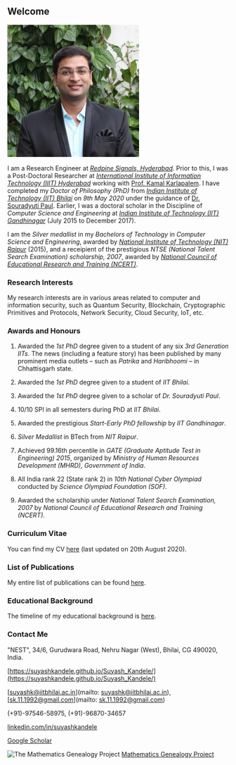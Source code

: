 <!--- load your font awesome icons for Font Awesome 5 --->
<link rel="stylesheet" href="https://maxcdn.bootstrapcdn.com/font-awesome/4.7.0/css/font-awesome.min.css">
<!--- load the theme js script after markdown-editor.min.js --->
<!--- <script src="/path/to/js/themes/fa5/theme.js"></script> --->
<link rel="stylesheet" href="https://cdn.rawgit.com/jpswalsh/academicons/master/css/academicons.min.css">

## Welcome

![Image](/Photo-Suyash300.jpg)

I am a Research Engineer at [_Redpine Signals, Hyderabad_](https://www.redpinesignals.com/). Prior to this, I was a Post-Doctoral Researcher at [_International Institute of Information Technology (IIIT) Hyderabad_](https://www.iiit.ac.in/) working with [Prof. Kamal Karlapalem](https://www.iiit.ac.in/people/faculty/kamal/). I have completed my _Doctor of Philosophy (PhD)_ from [_Indian Institute of Technology (IIT) Bhilai_](https://www.iitbhilai.ac.in/) on _9th May 2020_ under the guidance of [Dr. Souradyuti Paul](http://souradyuti.com/). Earlier, I was a doctoral scholar in the Discipline of _Computer Science and Engineering_ at [_Indian Institute of Technology (IIT) Gandhinagar_](https://www.iitgn.ac.in/) (July 2015 to December 2017).

I am the _Silver medallist_ in my _Bachelors of Technology_ in _Computer Science and Engineering_, awarded by [_National Institute of Technology (NIT) Raipur_](http://www.nitrr.ac.in/) (2015), and a receipient of the prestigious _NTSE (National Talent Search Examination) scholarship, 2007_, awarded by [_National Council of Educational Research and Training (NCERT)_](http://ncert.nic.in/).

### Research Interests

My research interests are in various areas related to computer and information security, such as Quantum Security, Blockchain, Cryptographic Primitives and Protocols, Network Security, Cloud Security, IoT, etc.

### Awards and Honours

1. Awarded the _1st PhD_ degree given to a student of any six _3rd Generation IITs_. The news (including a feature story) has been published by many prominent media outlets – such as _Patrika_ and _Haribhoomi_ – in Chhattisgarh state.

1. Awarded the _1st PhD_ degree given to a student of _IIT Bhilai_.

1. Awarded the _1st PhD_ degree given to a scholar of _Dr. Souradyuti Paul_.

1. 10/10 SPI in all semesters during PhD at _IIT Bhilai_.

1. Awarded the prestigious _Start-Early PhD fellowship_ by _IIT Gandhinagar_.

1. _Silver Medallist_ in BTech from _NIT Raipur_.

1. Achieved 99.16th percentile in _GATE (Graduate Aptitude Test in Engineering) 2015_, organized by _Ministry of Human Resources Development (MHRD), Government of India_.

1. All India rank 22 (State rank 2) in _10th National Cyber Olympiad_ conducted by _Science Olympiad Foundation (SOF)_.

1. Awarded the scholarship under _National Talent Search Examination, 2007_ by _National Council of Educational Research and Training (NCERT)_.

### Curriculum Vitae

You can find my CV [here](CV-2020-08-20.pdf) (last updated on 20th August 2020).

### List of Publications

My entire list of publications can be found [here](publications).

### Educational Background

The timeline of my educational background is [here](education).

<!--- ### My hobbies --->

<!--- [here](hobbies). --->

### Contact Me

<i class="fa fa-home"></i> "NEST", 34/6, Gurudwara Road, Nehru Nagar (West), Bhilai, CG 490020, India.

<i class="fa fa-globe"></i> [https://suyashkandele.github.io/Suyash_Kandele/](https://suyashkandele.github.io/Suyash_Kandele/)

<i class="fa fa-envelope-square"></i> [suyashk@iitbhilai.ac.in](mailto: suyashk@iitbhilai.ac.in), [sk.11.1992@gmail.com](mailto: sk.11.1992@gmail.com)

<i class="fa fa-mobile"></i> (+91)-97546-58975, (+91)-96870-34657

<i class="fa fa-linkedin-square"></i> [linkedin.com/in/suyashkandele](https://linkedin.com/in/suyashkandele)

<i class="ai ai-google-scholar-square"></i> [Google Scholar](https://scholar.google.com/citations?user=qQxlLMsAAAAJ&hl=en)

<img src="http://www.genealogy.math.ndsu.nodak.edu/img/treebutton.gif" width="20" height="21" alt="The Mathematics Genealogy Project" style="border: 0" /> [Mathematics Genealogy Project](https://www.mathgenealogy.org/id.php?id=262537)

<!--- ![Email](/Icon-Mail20.png) [suyashk@iitbhilai.ac.in](mailto: suyashk@iitbhilai.ac.in), [sk.11.1992@gmail.com](mailto: sk.11.1992@gmail.com) --->

<!--- ![LinkedIn](/Icon-LinkedIn20.png) [https://linkedin.com/in/suyashkandele](https://linkedin.com/in/suyashkandele) --->

<!--- ![Address](/Icon-Home20.png) "NEST", 34/6, Gurudwara Road, Nehru Nagar (West), Bhilai, CG 490020, India. --->

<!--- ![Phone No.](/Icon-Phone20.png) (+91)-97546-58975, (+91)-96870-34657 --->

<!--- ![Website](/Icon-Web20.png) [https://suyashkandele.github.io/Suyash_Kandele/](https://suyashkandele.github.io/Suyash_Kandele/) --->
